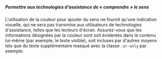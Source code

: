 ##### Permettre aux technologies d'assistance de « comprendre » le sens

L'utilisation de la couleur pour ajouter du sens ne fournit qu'une indication visuelle, qui ne sera pas transmise aux utilisateurs de technologies d'assistance, telles que les lecteurs d'écran. Assurez-vous que les informations désignées par la couleur sont soit évidentes dans le contenu lui-même (par exemple, le texte visible), soit incluses par d'autres moyens tels que du texte supplémentaire masqué avec la classe `.sr-only` par exemple.
